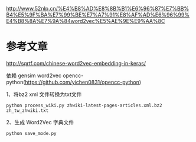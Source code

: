 http://www.52nlp.cn/%E4%B8%AD%E8%8B%B1%E6%96%87%E7%BB%B4%E5%9F%BA%E7%99%BE%E7%A7%91%E8%AF%AD%E6%96%99%E4%B8%8A%E7%9A%84word2vec%E5%AE%9E%E9%AA%8C

# 参考文章
http://sqrtf.com/chinese-word2vec-embedding-in-keras/

依赖 gensim word2vec opencc-python(https://github.com/yichen0831/opencc-python)


1、将bz2 xml 文件转换为txt文件
~~~shell
python process_wiki.py zhwiki-latest-pages-articles.xml.bz2 zh_tw_zhwiki.txt
~~~
2、生成 Word2Vec 字典文件
~~~shell
python save_mode.py
~~~